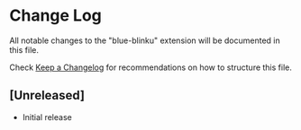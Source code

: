 # Change Log

All notable changes to the "blue-blinku" extension will be documented in this file.

Check [Keep a Changelog](http://keepachangelog.com/) for recommendations on how to structure this file.

## [Unreleased]

- Initial release
